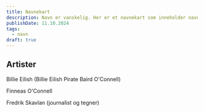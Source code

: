 ```yaml
---
title: Navnekart
description: Navn er vanskelig. Her er et navnekart som inneholder navn. Bare en hub eller en lager for navn.
publishDate: 11.10.2024
tags:
  - navn
draft: true
---
```


## Artister

Billie Eilish (Billie Eilish Pirate Baird O'Connell)

Finneas O'Connell

Fredrik Skavlan (journalist og tegner)